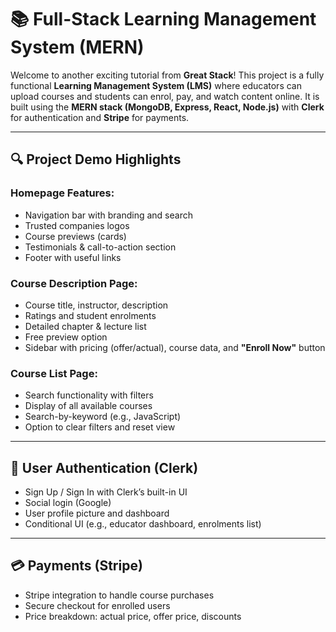 # 📚 Full-Stack Learning Management System (MERN)

Welcome to another exciting tutorial from **Great Stack**! This project is a fully functional **Learning Management System (LMS)** where educators can upload courses and students can enrol, pay, and watch content online. It is built using the **MERN stack (MongoDB, Express, React, Node.js)** with **Clerk** for authentication and **Stripe** for payments.

---

## 🔍 Project Demo Highlights

### Homepage Features:
- Navigation bar with branding and search
- Trusted companies logos
- Course previews (cards)
- Testimonials & call-to-action section
- Footer with useful links

### Course Description Page:
- Course title, instructor, description
- Ratings and student enrolments
- Detailed chapter & lecture list
- Free preview option
- Sidebar with pricing (offer/actual), course data, and **"Enroll Now"** button

### Course List Page:
- Search functionality with filters
- Display of all available courses
- Search-by-keyword (e.g., JavaScript)
- Option to clear filters and reset view

---

## 🔐 User Authentication (Clerk)

- Sign Up / Sign In with Clerk’s built-in UI
- Social login (Google)
- User profile picture and dashboard
- Conditional UI (e.g., educator dashboard, enrolments list)

---

## 💳 Payments (Stripe)

- Stripe integration to handle course purchases
- Secure checkout for enrolled users
- Price breakdown: actual price, offer price, discounts
